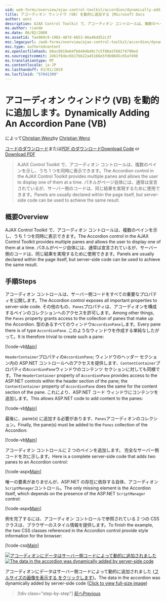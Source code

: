 ```yaml
---
uid: web-forms/overview/ajax-control-toolkit/accordion/dynamically-adding-an-accordion-pane-vb
title: アコーディオン ウィンドウ (VB) を動的に追加する |Microsoft Docs
author: wenz
description: AJAX Control Toolkit で、アコーディオン コントロールは、複数のペインを示し、うち 1 つを同時に表示できます。 パネルには、w を宣言は、通常は.
ms.author: riande
ms.date: 06/02/2008
ms.assetid: fae968c9-1902-487d-b053-86a46dd52c3f
msc.legacyurl: /web-forms/overview/ajax-control-toolkit/accordion/dynamically-adding-an-accordion-pane-vb
msc.type: authoredcontent
ms.openlocfilehash: b0ac0919e64fb6494bd9c7c5f00a5f69274799ed
ms.sourcegitcommit: 24b1f6decbb17bb22a45166e5fdb0845c65af498
ms.translationtype: MT
ms.contentlocale: ja-JP
ms.lasthandoff: 03/01/2019
ms.locfileid: "57041399"
---
```

<a name="dynamically-adding-an-accordion-pane-vb"></a><span data-ttu-id="a2171-104">アコーディオン ウィンドウ (VB) を動的に追加します。</span><span class="sxs-lookup"><span data-stu-id="a2171-104">Dynamically Adding An Accordion Pane (VB)</span></span>
====================
<span data-ttu-id="a2171-105">によって[Christian Wenz](https://github.com/wenz)</span><span class="sxs-lookup"><span data-stu-id="a2171-105">by [Christian Wenz](https://github.com/wenz)</span></span>

<span data-ttu-id="a2171-106">[コードのダウンロード](http://download.microsoft.com/download/5/6/d/56d50cef-2011-4c8f-9891-7edc6dc57df9/Accordion2.vb.zip)または[PDF のダウンロード](http://download.microsoft.com/download/6/7/1/6718d452-ff89-4d3f-a90e-c74ec2d636a3/accordion2VB.pdf)</span><span class="sxs-lookup"><span data-stu-id="a2171-106">[Download Code](http://download.microsoft.com/download/5/6/d/56d50cef-2011-4c8f-9891-7edc6dc57df9/Accordion2.vb.zip) or [Download PDF](http://download.microsoft.com/download/6/7/1/6718d452-ff89-4d3f-a90e-c74ec2d636a3/accordion2VB.pdf)</span></span>

> <span data-ttu-id="a2171-107">AJAX Control Toolkit で、アコーディオン コントロールは、複数のペインを示し、うち 1 つを同時に表示できます。</span><span class="sxs-lookup"><span data-stu-id="a2171-107">The Accordion control in the AJAX Control Toolkit provides multiple panes and allows the user to display one of them at a time.</span></span> <span data-ttu-id="a2171-108">パネルがページ自体には、通常は宣言されているが、サーバー側のコードは、同じ結果を実現するために使用できます。</span><span class="sxs-lookup"><span data-stu-id="a2171-108">Panels are usually declared within the page itself, but server-side code can be used to achieve the same result.</span></span>


## <a name="overview"></a><span data-ttu-id="a2171-109">概要</span><span class="sxs-lookup"><span data-stu-id="a2171-109">Overview</span></span>

<span data-ttu-id="a2171-110">AJAX Control Toolkit で、アコーディオン コントロールは、複数のペインを示し、うち 1 つを同時に表示できます。</span><span class="sxs-lookup"><span data-stu-id="a2171-110">The Accordion control in the AJAX Control Toolkit provides multiple panes and allows the user to display one of them at a time.</span></span> <span data-ttu-id="a2171-111">パネルがページ自体には、通常は宣言されているが、サーバー側のコードは、同じ結果を実現するために使用できます。</span><span class="sxs-lookup"><span data-stu-id="a2171-111">Panels are usually declared within the page itself, but server-side code can be used to achieve the same result.</span></span>

## <a name="steps"></a><span data-ttu-id="a2171-112">手順</span><span class="sxs-lookup"><span data-stu-id="a2171-112">Steps</span></span>

<span data-ttu-id="a2171-113">アコーディオン コントロールは、サーバー側コードをすべての重要なプロパティを公開します。</span><span class="sxs-lookup"><span data-stu-id="a2171-113">The Accordion control exposes all important properties to server-side code.</span></span> <span data-ttu-id="a2171-114">その他のもの、`Panes`プロパティは、アコーディオンを構成するペインのコレクションへのアクセスを許可します。</span><span class="sxs-lookup"><span data-stu-id="a2171-114">Among other things, the `Panes` property grants access to the collection of panes that make up the Accordion.</span></span> <span data-ttu-id="a2171-115">型のあるすべてのウィンドウ`AccordionPane`します。</span><span class="sxs-lookup"><span data-stu-id="a2171-115">Every pane there is of type `AccordionPane`.</span></span> <span data-ttu-id="a2171-116">このようなウィンドウを作成する単純なしたがって。</span><span class="sxs-lookup"><span data-stu-id="a2171-116">It is therefore trivial to create such a pane:</span></span>

[!code-vb[Main](dynamically-adding-an-accordion-pane-vb/samples/sample1.vb)]

<span data-ttu-id="a2171-117">`HeaderContainer`プロパティの`AccordionPane`; ウィンドウのヘッダー セクション内の ASP.NET コントロールへのアクセスを提供します、`ContentContainer`プロパティの`AccordionPane`ウィンドウのコンテンツ セクションに対しても同様です。</span><span class="sxs-lookup"><span data-stu-id="a2171-117">The `HeaderContainer` property of `AccordionPane` provides access to the ASP.NET controls within the header section of the pane; the `ContentContainer` property of `AccordionPane` does the same for the content section of the pane.</span></span> <span data-ttu-id="a2171-118">これにより、ASP.NET コード ウィンドウにコンテンツを追加します。</span><span class="sxs-lookup"><span data-stu-id="a2171-118">This allows ASP.NET code to add content to the panes:</span></span>

[!code-vb[Main](dynamically-adding-an-accordion-pane-vb/samples/sample2.vb)]

<span data-ttu-id="a2171-119">最後に、pane(s) に追加する必要があります、`Panes`アコーディオンのコレクション。</span><span class="sxs-lookup"><span data-stu-id="a2171-119">Finally, the pane(s) must be added to the `Panes` collection of the Accordion:</span></span>

[!code-vb[Main](dynamically-adding-an-accordion-pane-vb/samples/sample3.vb)]

<span data-ttu-id="a2171-120">アコーディオン コントロールに 2 つのペインを追加します。 完全なサーバー側コードを次に示します。</span><span class="sxs-lookup"><span data-stu-id="a2171-120">Here is a complete server-side code that adds two panes to an Accordion control:</span></span>

[!code-aspx[Main](dynamically-adding-an-accordion-pane-vb/samples/sample4.aspx)]

<span data-ttu-id="a2171-121">唯一の要素がありませんが、ASP.NET の存在に依存する自体、アコーディオン`ScriptManager`コントロール。</span><span class="sxs-lookup"><span data-stu-id="a2171-121">The only missing element is the Accordion itself, which depends on the presence of the ASP.NET `ScriptManager` control:</span></span>

[!code-aspx[Main](dynamically-adding-an-accordion-pane-vb/samples/sample5.aspx)]

<span data-ttu-id="a2171-122">例を完了するには、アコーディオン コントロールで参照されている 2 つの CSS クラスは、ブラウザーのスタイル情報を提供します。</span><span class="sxs-lookup"><span data-stu-id="a2171-122">To finish the example, the two CSS classes referenced in the Accordion control provide style information for the browser:</span></span>

[!code-css[Main](dynamically-adding-an-accordion-pane-vb/samples/sample6.css)]


<span data-ttu-id="a2171-123">[![アコーディオンにデータはサーバー側コードによって動的に追加されました](dynamically-adding-an-accordion-pane-vb/_static/image2.png)](dynamically-adding-an-accordion-pane-vb/_static/image1.png)</span><span class="sxs-lookup"><span data-stu-id="a2171-123">[![The data in the accordion was dynamically added by server-side code](dynamically-adding-an-accordion-pane-vb/_static/image2.png)](dynamically-adding-an-accordion-pane-vb/_static/image1.png)</span></span>

<span data-ttu-id="a2171-124">アコーディオンにデータはサーバー側コードによって動的に追加されました ([フルサイズの画像を表示する をクリックします](dynamically-adding-an-accordion-pane-vb/_static/image3.png))。</span><span class="sxs-lookup"><span data-stu-id="a2171-124">The data in the accordion was dynamically added by server-side code ([Click to view full-size image](dynamically-adding-an-accordion-pane-vb/_static/image3.png))</span></span>

> [!div class="step-by-step"]
> [<span data-ttu-id="a2171-125">前へ</span><span class="sxs-lookup"><span data-stu-id="a2171-125">Previous</span></span>](databinding-to-an-accordion-vb.md)
